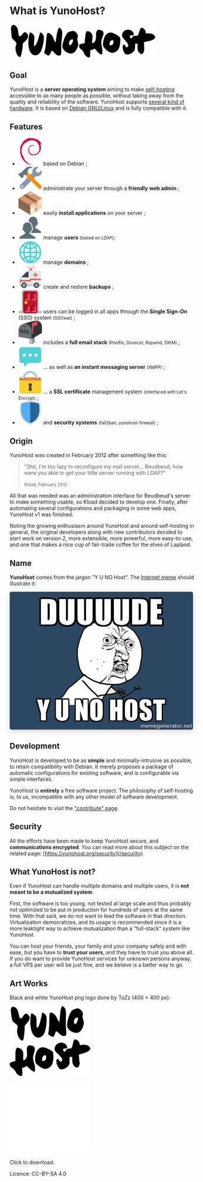 What is YunoHost?
=================

<img src="/images/YunoHost_logo_vertical.png" width=400>

Goal
----

YunoHost is a **server operating system** aiming to make [self-hosting](selfhosting) accessible to as many people as possible, without taking away from the quality and reliability of the software. YunoHost supports [several kind of hardware](install). It is based on [Debian GNU/Linux](https://debian.org) and is fully compatible with it.

Features
--------

- <img src="/images/icon-debian.png" width=64> based on Debian ;
- <img src="/images/icon-tools.png" width=64> administrate your server through a **friendly web admin** ;
- <img src="/images/icon-package.png" width=64> easily **install applications** on your server ; 
- <img src="/images/icon-users.png" width=64> manage **users** <small>(based on LDAP)</small>;
- <img src="/images/icon-globe.png" width=64> manage **domains** ;
- <img src="/images/icon-medic.png" width=64> create and restore **backups** ;
- <img src="/images/icon-door.png" width=64> users can be logged in all apps through the **Single Sign-On** (SSO) system <small>(SSOwat)</small> ;
- <img src="/images/icon-mail.png" width=64> includes a **full email stack** <small>(Postfix, Dovecot, Rspamd, DKIM)</small> ;
- <img src="/images/icon-messaging.png" width=64> ... as well as **an instant messaging server** <small>(XMPP)</small> ;
- <img src="/images/icon-lock.png" width=64> ... a **SSL certificate** management system <small>(interfaced with Let's Encrypt)</small> ;
- <img src="/images/icon-shield.png" width=64> and **security systems** <small>(fail2ban, yunohost-firewall)</small> ;

Origin
------

YunoHost was created in February 2012 after something like this:

 <blockquote><p>"Shit, I'm too lazy to reconfigure my mail server... Beudbeud, how were you able to get your little server running with LDAP?"</p>
<small>Kload, February 2012</small></blockquote>

All that was needed was an administration interface for Beudbeud's server to make something usable, so Kload decided to develop one. Finally, after automating several configurations and packaging in some web apps, YunoHost v1 was finished.

Noting the growing enthusiasm around YunoHost and around self-hosting in general, the original developers along with new contributors decided to start work on version 2, more extensible, more powerful, more easy-to-use, and one that makes a nice cup of fair-trade coffee for the elves of Lapland.

Name
----

**YunoHost** comes from the jargon "Y U NO Host". The [Internet meme](https://en.wikipedia.org/wiki/Internet_meme) should illustrate it:
<div class="text-center"><img style="border-radius: 5px; box-shadow: 0 5px 15px rgba(0,0,0,0.15);" src="/images/dude_yunohost.jpg"></div>

Development
-----------

YunoHost is developed to be as **simple** and minimally-intrusive as possible, to retain compatibility with Debian. It merely proposes a package of automatic configurations for existing software, and is configurable via simple interfaces.

YunoHost is **entirely** a free software project. The philosophy of self-hosting is, to us, incompatible with any other model of software development.

Do not hesitate to visit the ["contribute" page](/contribute).

Security
--------

All the efforts have been made to keep YunoHost secure, and **communications encrypted**. You can read more about this subject on the related page:
[https://yunohost.org/security](/security)

What YunoHost is not?
---------------------

Even if YunoHost can handle multiple domains and multiple users, it is **not meant to be a mutualized system**.

First, the software is too young, not tested at large scale and thus probably not optimized to be put in production for hundreds of users at the same time. With that said, we do not want to lead the software in that direction. Virtualization democratizes, and its usage is recommended since it is a more leaktight way to achieve mutualization than a "full-stack" system like YunoHost.

You can host your friends, your family and your company safely and with ease, but you have to **trust your users**, and they have to trust you above all. If you do want to provide YunoHost services for unknown persons anyway, a full VPS per user will be just fine, and we believe is a better way to go.

Art Works
---------

Black and white YunoHost png logo done by ToZz (400 × 400 px):

<a href="/images/ynh_logo_black_300dpi.png"><img src="/images/ynh_logo_black_300dpi.png" width=220></a>

<a href="/images/ynh_logo_white_300dpi.png"><img src="/images/ynh_logo_white_300dpi.png" width=220></a>

Click to download.

Licence: CC-BY-SA 4.0
